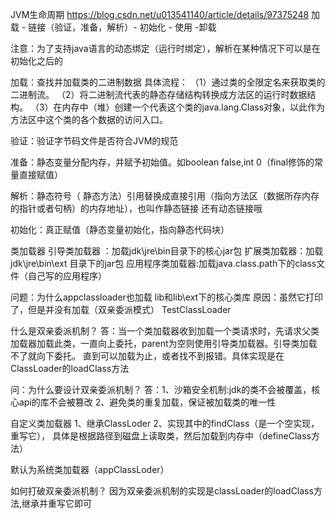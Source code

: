 JVM生命周期
https://blog.csdn.net/u013541140/article/details/97375248
加载 - 链接（验证，准备，解析）- 初始化 - 使用 -卸载

注意：为了支持java语言的动态绑定（运行时绑定），解析在某种情况下可以是在初始化之后的


加载：查找并加载类的二进制数据
具体流程：
（1）通过类的全限定名来获取类的二进制流。
（2）将二进制流代表的静态存储结构转换成方法区的运行时数据结构。
（3）在内存中（堆）创建一个代表这个类的java.lang.Class对象，以此作为方法区中这个类的各个数据的访问入口。

验证：验证字节码文件是否符合JVM的规范

准备：静态变量分配内存，并赋予初始值。如boolean false,int 0（final修饰的常量直接赋值）

解析：静态符号（ 静态方法）引用替换成直接引用（指向方法区（数据所存内存的指针或者句柄）的内存地址），也叫作静态链接
还有动态链接哦

初始化：真正赋值（静态变量初始化，指向静态代码块）


类加载器
引导类加载器 ：加载jdk\jre\bin目录下的核心jar包
扩展类加载器：加载 jdk\jre\bin\ext 目录下的jar包
应用程序类加载器:加载java.class.path下的class文件（自己写的应用程序）

问题：为什么appclassloader也加载 lib和lib\ext下的核心类库
原因：虽然它打印了，但是并没有加载（双亲委派模式） TestClassLoader

什么是双亲委派机制？
答：当一个类加载器收到加载一个类请求时，先请求父类加载器加载此类，一直向上委托，parent为空则使用引导类加载器。引导类加载不了就向下委托。
直到可以加载为止，或者找不到报错。具体实现是在ClassLoader的loadClass方法

问：为什么要设计双亲委派机制？
答：1、沙箱安全机制:jdk的类不会被覆盖，核心api的库不会被篡改
    2、避免类的重复加载，保证被加载类的唯一性


自定义类加载器
1、继承ClassLoder
2、实现其中的findClass（是一个空实现，重写它），
具体是根据路径到磁盘上读取类，然后加载到内存中（defineClass方法）

默认为系统类加载器（appClassLoder）

如何打破双亲委派机制？
因为双亲委派机制的实现是classLoader的loadClass方法,继承并重写它即可
